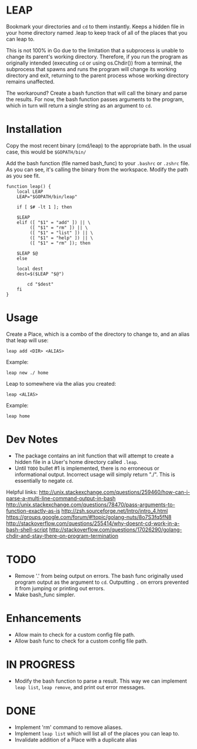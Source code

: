 # LEAP

Bookmark your directories and `cd` to them instantly. Keeps a hidden file in your home directory named .leap to keep track of all of the places that you can leap to.

This is not 100% in Go due to the limitation that a subprocess is unable to change its parent's working directory. Therefore, if you run the program as originally intended (executing `cd` or using os.Chdir()) from a terminal, the subprocess that spawns and runs the program will change its working directory and exit, returning to the parent process whose working directory remains unaffected.

The workaround? Create a bash function that will call the binary and parse the results. For now, the bash function passes arguments to the program, which in turn will return a single string as an argument to `cd`.

# Installation

Copy the most recent binary (cmd/leap) to the appropriate bath. In the usual case, this would be `$GOPATH/bin/`

Add the bash function (file named bash_func) to your `.bashrc` or `.zshrc` file. As you can see, it's calling the binary from the workspace. Modify the path as you see fit.
```
function leap() {
    local LEAP
    LEAP="$GOPATH/bin/leap"

    if [ $# -lt 1 ]; then

	$LEAP
    elif ([ "$1" = "add" ]) || \
	     ([ "$1" = "rm" ]) || \
	     ([ "$1" = "list" ]) || \
	     ([ "$1" = "help" ]) || \
	     ([ "$1" = "rm" ]); then

	$LEAP $@
    else

	local dest
	dest=$($LEAP "$@")

        cd "$dest"
    fi
}

```

# Usage

Create a Place, which is a combo of the directory to change to, and an alias that leap will use:
```
leap add <DIR> <ALIAS>
```

Example:
```
leap new ./ home
```

Leap to somewhere via the alias you created:
```
leap <ALIAS>
```

Example:
```
leap home
```

# Dev Notes

- The package contains an init function that will attempt to create a hidden file in a User's home directory called `.leap`.
- Until `TODO` bullet #1 is implemented, there is no erroneous or informational output. Incorrect usage will simply return "./". This is essentially to negate `cd`.

Helpful links:
http://unix.stackexchange.com/questions/259460/how-can-i-parse-a-multi-line-command-output-in-bash
http://unix.stackexchange.com/questions/78470/pass-arguments-to-function-exactly-as-is
http://zsh.sourceforge.net/Intro/intro_4.html
https://groups.google.com/forum/#!topic/golang-nuts/8o7S3fq5fN8
http://stackoverflow.com/questions/255414/why-doesnt-cd-work-in-a-bash-shell-script
http://stackoverflow.com/questions/17026290/golang-chdir-and-stay-there-on-program-termination


# TODO
- Remove '.' from being output on errors. The bash func originally used program output as the argument to `cd`. Outputting `.` on errors prevented it from jumping or printing out errors.
- Make bash_func simpler.

# Enhancements
- Allow main to check for a custom config file path.
- Allow bash func to check for a custom config file path.

# IN PROGRESS
- Modify the bash function to parse a result. This way we can implement `leap list`, `leap remove`, and print out error messages.

# DONE
- Implement 'rm' command to remove aliases.
- Implement `leap list` which will list all of the places you can leap to.
- Invalidate addition of a Place with a duplicate alias